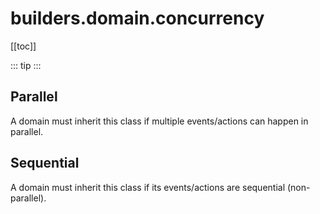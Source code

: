 # builders.domain.concurrency

[[toc]]

::: tip
<skdecide-summary></skdecide-summary>
:::

## Parallel

A domain must inherit this class if multiple events/actions can happen in parallel.

## Sequential

A domain must inherit this class if its events/actions are sequential (non-parallel).


